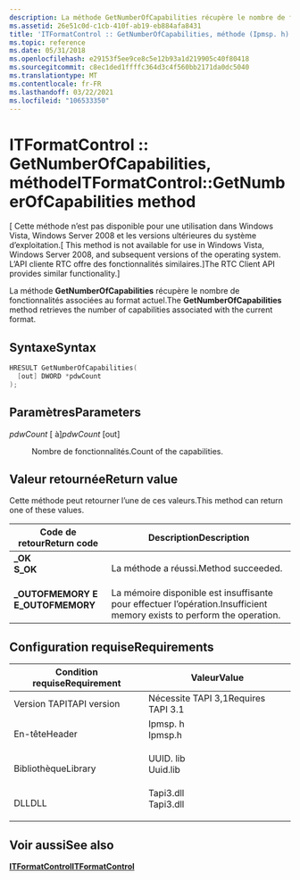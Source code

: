 ```yaml
---
description: La méthode GetNumberOfCapabilities récupère le nombre de fonctionnalités associées au format actuel.
ms.assetid: 26e51c0d-c1cb-410f-ab19-eb884afa8431
title: 'ITFormatControl :: GetNumberOfCapabilities, méthode (Ipmsp. h)'
ms.topic: reference
ms.date: 05/31/2018
ms.openlocfilehash: e29153f5ee9ce8c5e12b93a1d219905c40f80418
ms.sourcegitcommit: c8ec1ded1ffffc364d3c4f560bb2171da0dc5040
ms.translationtype: MT
ms.contentlocale: fr-FR
ms.lasthandoff: 03/22/2021
ms.locfileid: "106533350"
---
```

# <a name="itformatcontrolgetnumberofcapabilities-method"></a><span data-ttu-id="7b4ae-103">ITFormatControl :: GetNumberOfCapabilities, méthode</span><span class="sxs-lookup"><span data-stu-id="7b4ae-103">ITFormatControl::GetNumberOfCapabilities method</span></span>

<span data-ttu-id="7b4ae-104">\[ Cette méthode n’est pas disponible pour une utilisation dans Windows Vista, Windows Server 2008 et les versions ultérieures du système d’exploitation.</span><span class="sxs-lookup"><span data-stu-id="7b4ae-104">\[ This method is not available for use in Windows Vista, Windows Server 2008, and subsequent versions of the operating system.</span></span> <span data-ttu-id="7b4ae-105">L’API cliente RTC offre des fonctionnalités similaires.\]</span><span class="sxs-lookup"><span data-stu-id="7b4ae-105">The RTC Client API provides similar functionality.\]</span></span>

<span data-ttu-id="7b4ae-106">La méthode **GetNumberOfCapabilities** récupère le nombre de fonctionnalités associées au format actuel.</span><span class="sxs-lookup"><span data-stu-id="7b4ae-106">The **GetNumberOfCapabilities** method retrieves the number of capabilities associated with the current format.</span></span>

## <a name="syntax"></a><span data-ttu-id="7b4ae-107">Syntaxe</span><span class="sxs-lookup"><span data-stu-id="7b4ae-107">Syntax</span></span>


```C++
HRESULT GetNumberOfCapabilities(
  [out] DWORD *pdwCount
);
```



## <a name="parameters"></a><span data-ttu-id="7b4ae-108">Paramètres</span><span class="sxs-lookup"><span data-stu-id="7b4ae-108">Parameters</span></span>

<dl> <dt>

<span data-ttu-id="7b4ae-109">*pdwCount* \[ à\]</span><span class="sxs-lookup"><span data-stu-id="7b4ae-109">*pdwCount* \[out\]</span></span>
</dt> <dd>

<span data-ttu-id="7b4ae-110">Nombre de fonctionnalités.</span><span class="sxs-lookup"><span data-stu-id="7b4ae-110">Count of the capabilities.</span></span>

</dd> </dl>

## <a name="return-value"></a><span data-ttu-id="7b4ae-111">Valeur retournée</span><span class="sxs-lookup"><span data-stu-id="7b4ae-111">Return value</span></span>

<span data-ttu-id="7b4ae-112">Cette méthode peut retourner l’une de ces valeurs.</span><span class="sxs-lookup"><span data-stu-id="7b4ae-112">This method can return one of these values.</span></span>



| <span data-ttu-id="7b4ae-113">Code de retour</span><span class="sxs-lookup"><span data-stu-id="7b4ae-113">Return code</span></span>                                                                                   | <span data-ttu-id="7b4ae-114">Description</span><span class="sxs-lookup"><span data-stu-id="7b4ae-114">Description</span></span>                                                     |
|-----------------------------------------------------------------------------------------------|-----------------------------------------------------------------|
| <dl> <span data-ttu-id="7b4ae-115"><dt>**\_OK**</dt></span><span class="sxs-lookup"><span data-stu-id="7b4ae-115"><dt>**S\_OK**</dt></span></span> </dl>          | <span data-ttu-id="7b4ae-116">La méthode a réussi.</span><span class="sxs-lookup"><span data-stu-id="7b4ae-116">Method succeeded.</span></span><br/>                                    |
| <dl> <span data-ttu-id="7b4ae-117"><dt>**\_OUTOFMEMORY E**</dt></span><span class="sxs-lookup"><span data-stu-id="7b4ae-117"><dt>**E\_OUTOFMEMORY**</dt></span></span> </dl> | <span data-ttu-id="7b4ae-118">La mémoire disponible est insuffisante pour effectuer l’opération.</span><span class="sxs-lookup"><span data-stu-id="7b4ae-118">Insufficient memory exists to perform the operation.</span></span><br/> |



 

## <a name="requirements"></a><span data-ttu-id="7b4ae-119">Configuration requise</span><span class="sxs-lookup"><span data-stu-id="7b4ae-119">Requirements</span></span>



| <span data-ttu-id="7b4ae-120">Condition requise</span><span class="sxs-lookup"><span data-stu-id="7b4ae-120">Requirement</span></span> | <span data-ttu-id="7b4ae-121">Valeur</span><span class="sxs-lookup"><span data-stu-id="7b4ae-121">Value</span></span> |
|-------------------------|--------------------------------------------------------------------------------------|
| <span data-ttu-id="7b4ae-122">Version TAPI</span><span class="sxs-lookup"><span data-stu-id="7b4ae-122">TAPI version</span></span><br/> | <span data-ttu-id="7b4ae-123">Nécessite TAPI 3,1</span><span class="sxs-lookup"><span data-stu-id="7b4ae-123">Requires TAPI 3.1</span></span><br/>                                                         |
| <span data-ttu-id="7b4ae-124">En-tête</span><span class="sxs-lookup"><span data-stu-id="7b4ae-124">Header</span></span><br/>       | <dl> <span data-ttu-id="7b4ae-125"><dt>Ipmsp. h</dt></span><span class="sxs-lookup"><span data-stu-id="7b4ae-125"><dt>Ipmsp.h</dt></span></span> </dl>   |
| <span data-ttu-id="7b4ae-126">Bibliothèque</span><span class="sxs-lookup"><span data-stu-id="7b4ae-126">Library</span></span><br/>      | <dl> <span data-ttu-id="7b4ae-127"><dt>UUID. lib</dt></span><span class="sxs-lookup"><span data-stu-id="7b4ae-127"><dt>Uuid.lib</dt></span></span> </dl>  |
| <span data-ttu-id="7b4ae-128">DLL</span><span class="sxs-lookup"><span data-stu-id="7b4ae-128">DLL</span></span><br/>          | <dl> <span data-ttu-id="7b4ae-129"><dt>Tapi3.dll</dt></span><span class="sxs-lookup"><span data-stu-id="7b4ae-129"><dt>Tapi3.dll</dt></span></span> </dl> |



## <a name="see-also"></a><span data-ttu-id="7b4ae-130">Voir aussi</span><span class="sxs-lookup"><span data-stu-id="7b4ae-130">See also</span></span>

<dl> <dt>

[<span data-ttu-id="7b4ae-131">**ITFormatControl**</span><span class="sxs-lookup"><span data-stu-id="7b4ae-131">**ITFormatControl**</span></span>](itformatcontrol.md)
</dt> </dl>

 

 




